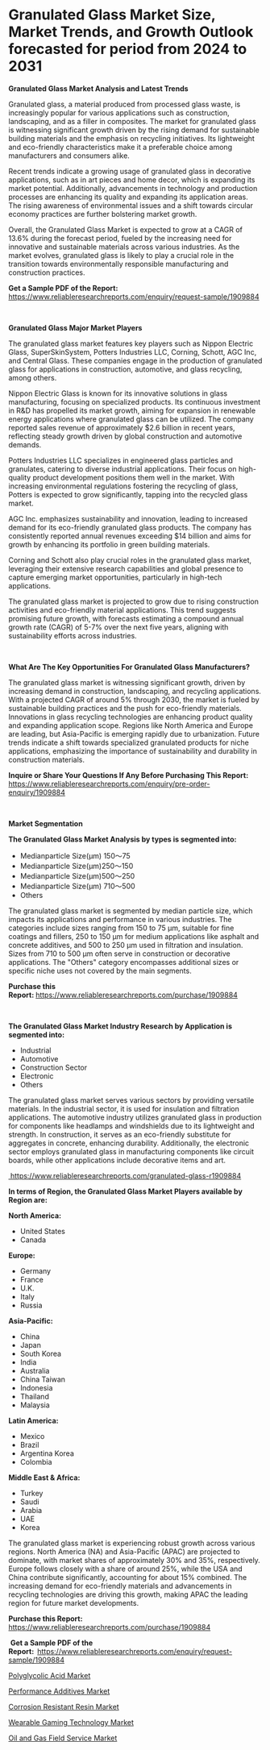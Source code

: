 <p><h1>Granulated Glass Market Size, Market Trends, and Growth Outlook forecasted for period from 2024 to 2031</h1></p><p><strong>Granulated Glass Market Analysis and Latest Trends</strong></p>
<p><p>Granulated glass, a material produced from processed glass waste, is increasingly popular for various applications such as construction, landscaping, and as a filler in composites. The market for granulated glass is witnessing significant growth driven by the rising demand for sustainable building materials and the emphasis on recycling initiatives. Its lightweight and eco-friendly characteristics make it a preferable choice among manufacturers and consumers alike.</p><p>Recent trends indicate a growing usage of granulated glass in decorative applications, such as in art pieces and home decor, which is expanding its market potential. Additionally, advancements in technology and production processes are enhancing its quality and expanding its application areas. The rising awareness of environmental issues and a shift towards circular economy practices are further bolstering market growth.</p><p>Overall, the Granulated Glass Market is expected to grow at a CAGR of 13.6% during the forecast period, fueled by the increasing need for innovative and sustainable materials across various industries. As the market evolves, granulated glass is likely to play a crucial role in the transition towards environmentally responsible manufacturing and construction practices.</p></p>
<p><strong>Get a Sample PDF of the Report:&nbsp;</strong> <a href="https://www.reliableresearchreports.com/enquiry/request-sample/1909884?utm_campaign=9&utm_medium=2&utm_source=Github&utm_content=ia&utm_term=13112024&utm_id=granulated-glass">https://www.reliableresearchreports.com/enquiry/request-sample/1909884</a></p>
<p>&nbsp;</p>
<p><strong>Granulated Glass Major Market Players</strong></p>
<p><p>The granulated glass market features key players such as Nippon Electric Glass, SuperSkinSystem, Potters Industries LLC, Corning, Schott, AGC Inc, and Central Glass. These companies engage in the production of granulated glass for applications in construction, automotive, and glass recycling, among others.</p><p>Nippon Electric Glass is known for its innovative solutions in glass manufacturing, focusing on specialized products. Its continuous investment in R&D has propelled its market growth, aiming for expansion in renewable energy applications where granulated glass can be utilized. The company reported sales revenue of approximately $2.6 billion in recent years, reflecting steady growth driven by global construction and automotive demands.</p><p>Potters Industries LLC specializes in engineered glass particles and granulates, catering to diverse industrial applications. Their focus on high-quality product development positions them well in the market. With increasing environmental regulations fostering the recycling of glass, Potters is expected to grow significantly, tapping into the recycled glass market. </p><p>AGC Inc. emphasizes sustainability and innovation, leading to increased demand for its eco-friendly granulated glass products. The company has consistently reported annual revenues exceeding $14 billion and aims for growth by enhancing its portfolio in green building materials.</p><p>Corning and Schott also play crucial roles in the granulated glass market, leveraging their extensive research capabilities and global presence to capture emerging market opportunities, particularly in high-tech applications.</p><p>The granulated glass market is projected to grow due to rising construction activities and eco-friendly material applications. This trend suggests promising future growth, with forecasts estimating a compound annual growth rate (CAGR) of 5-7% over the next five years, aligning with sustainability efforts across industries.</p></p>
<p>&nbsp;</p>
<p><strong>What Are The Key Opportunities For Granulated Glass Manufacturers?</strong></p>
<p><p>The granulated glass market is witnessing significant growth, driven by increasing demand in construction, landscaping, and recycling applications. With a projected CAGR of around 5% through 2030, the market is fueled by sustainable building practices and the push for eco-friendly materials. Innovations in glass recycling technologies are enhancing product quality and expanding application scope. Regions like North America and Europe are leading, but Asia-Pacific is emerging rapidly due to urbanization. Future trends indicate a shift towards specialized granulated products for niche applications, emphasizing the importance of sustainability and durability in construction materials.</p></p>
<p><strong>Inquire or Share Your Questions If Any Before Purchasing This Report:</strong> <a href="https://www.reliableresearchreports.com/enquiry/pre-order-enquiry/1909884?utm_campaign=9&utm_medium=2&utm_source=Github&utm_content=ia&utm_term=13112024&utm_id=granulated-glass">https://www.reliableresearchreports.com/enquiry/pre-order-enquiry/1909884</a></p>
<p>&nbsp;</p>
<p><strong>Market Segmentation</strong></p>
<p><strong>The Granulated Glass Market Analysis by types is segmented into:</strong></p>
<p><ul><li>Medianparticle Size(μm) 150〜75</li><li>Medianparticle Size(μm)250〜150</li><li>Medianparticle Size(μm)500〜250</li><li>Medianparticle Size(μm) 710〜500</li><li>Others</li></ul></p>
<p><p>The granulated glass market is segmented by median particle size, which impacts its applications and performance in various industries. The categories include sizes ranging from 150 to 75 μm, suitable for fine coatings and fillers, 250 to 150 μm for medium applications like asphalt and concrete additives, and 500 to 250 μm used in filtration and insulation. Sizes from 710 to 500 μm often serve in construction or decorative applications. The "Others" category encompasses additional sizes or specific niche uses not covered by the main segments.</p></p>
<p><strong>Purchase this Report:&nbsp;</strong><a href="https://www.reliableresearchreports.com/purchase/1909884?utm_campaign=9&utm_medium=2&utm_source=Github&utm_content=ia&utm_term=13112024&utm_id=granulated-glass">https://www.reliableresearchreports.com/purchase/1909884</a></p>
<p>&nbsp;</p>
<p><strong>The Granulated Glass Market Industry Research by Application is segmented into:</strong></p>
<p><ul><li>Industrial</li><li>Automotive</li><li>Construction Sector</li><li>Electronic</li><li>Others</li></ul></p>
<p><p>The granulated glass market serves various sectors by providing versatile materials. In the industrial sector, it is used for insulation and filtration applications. The automotive industry utilizes granulated glass in production for components like headlamps and windshields due to its lightweight and strength. In construction, it serves as an eco-friendly substitute for aggregates in concrete, enhancing durability. Additionally, the electronic sector employs granulated glass in manufacturing components like circuit boards, while other applications include decorative items and art.</p></p>
<p><a href="https://www.reliableresearchreports.com/granulated-glass-r1909884?utm_campaign=9&utm_medium=2&utm_source=Github&utm_content=ia&utm_term=13112024&utm_id=granulated-glass">&nbsp;https://www.reliableresearchreports.com/granulated-glass-r1909884</a></p>
<p><strong>In terms of Region, the Granulated Glass Market Players available by Region are:</strong></p>
<p>
    <p> <strong> North America: </strong>
        <ul>
            <li>United States</li>
            <li>Canada</li>
        </ul>
        </p> 
    <p> <strong> Europe: </strong>
        <ul>
            <li>Germany</li>
            <li>France</li>
            <li>U.K.</li>
            <li>Italy</li>
            <li>Russia</li>
        </ul>
        </p> 
    <p> <strong> Asia-Pacific: </strong>
        <ul>
            <li>China</li>
            <li>Japan</li>
            <li>South Korea</li>
            <li>India</li>
            <li>Australia</li>
            <li>China Taiwan</li>
            <li>Indonesia</li>
            <li>Thailand</li>
            <li>Malaysia</li>
        </ul>
        </p> 
    <p> <strong> Latin America: </strong>
        <ul>
            <li>Mexico</li>
            <li>Brazil</li>
            <li>Argentina Korea</li>
            <li>Colombia</li>
        </ul>
        </p> 
    <p> <strong> Middle East & Africa: </strong>
        <ul>
            <li>Turkey</li>
            <li>Saudi</li>
            <li>Arabia</li>
            <li>UAE</li>
            <li>Korea</li>
        </ul>
    </p>
    </p>
<p><p>The granulated glass market is experiencing robust growth across various regions. North America (NA) and Asia-Pacific (APAC) are projected to dominate, with market shares of approximately 30% and 35%, respectively. Europe follows closely with a share of around 25%, while the USA and China contribute significantly, accounting for about 15% combined. The increasing demand for eco-friendly materials and advancements in recycling technologies are driving this growth, making APAC the leading region for future market developments.</p></p>
<p><strong>Purchase this Report: </strong><a href="https://www.reliableresearchreports.com/purchase/1909884?utm_campaign=9&utm_medium=2&utm_source=Github&utm_content=ia&utm_term=13112024&utm_id=granulated-glass">https://www.reliableresearchreports.com/purchase/1909884</a></p>
<p>&nbsp;<strong>Get a Sample PDF of the Report:&nbsp;&nbsp;</strong><a href="https://www.reliableresearchreports.com/enquiry/request-sample/1909884?utm_campaign=9&utm_medium=2&utm_source=Github&utm_content=ia&utm_term=13112024&utm_id=granulated-glass">https://www.reliableresearchreports.com/enquiry/request-sample/1909884</a></p>
<p><strong></strong></p>
<p><p><a href="https://github.com/marloy8/Market-Research-Report-List-6/blob/main/polyglycolic-acid-market.md?utm_campaign=9&utm_medium=2&utm_source=Github&utm_content=ia&utm_term=13112024&utm_id=granulated-glass">Polyglycolic Acid Market</a></p><p><a href="https://www.linkedin.com/pulse/performance-additives-market-research-report-exploring-size-revenue-ts77f?utm_campaign=9&utm_medium=2&utm_source=Github&utm_content=ia&utm_term=13112024&utm_id=granulated-glass">Performance Additives Market</a></p><p><a href="https://www.linkedin.com/pulse/strategic-roadmap-success-global-corrosion-resistant-resin-l0sue?utm_campaign=9&utm_medium=2&utm_source=Github&utm_content=ia&utm_term=13112024&utm_id=granulated-glass">Corrosion Resistant Resin Market</a></p><p><a href="https://issuu.com/reportprime-2/docs/wearable-gaming-technology-market-s_98cd78267e7470?utm_campaign=9&utm_medium=2&utm_source=Github&utm_content=ia&utm_term=13112024&utm_id=granulated-glass">Wearable Gaming Technology Market</a></p><p><a href="https://issuu.com/reportprime-2/docs/oil-and-gas-field-service-market-si_e3bda5208ba6ba?utm_campaign=9&utm_medium=2&utm_source=Github&utm_content=ia&utm_term=13112024&utm_id=granulated-glass">Oil and Gas Field Service Market</a></p></p>